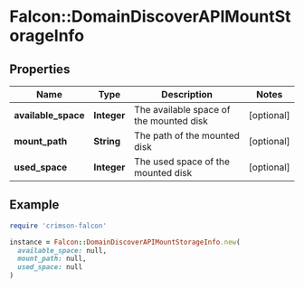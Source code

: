 # Falcon::DomainDiscoverAPIMountStorageInfo

## Properties

| Name | Type | Description | Notes |
| ---- | ---- | ----------- | ----- |
| **available_space** | **Integer** | The available space of the mounted disk | [optional] |
| **mount_path** | **String** | The path of the mounted disk | [optional] |
| **used_space** | **Integer** | The used space of the mounted disk | [optional] |

## Example

```ruby
require 'crimson-falcon'

instance = Falcon::DomainDiscoverAPIMountStorageInfo.new(
  available_space: null,
  mount_path: null,
  used_space: null
)
```

